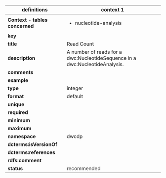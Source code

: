 | definitions | context 1 |
|-|-|
| **Context - tables concerned** | <ul><li>nucleotide-analysis</li></ul> |
| **key** |  |
| **title** | Read Count |
| **description** | A number of reads for a dwc:NucleotideSequence in a dwc:NucleotideAnalysis. |
| **comments** |  |
| **example** |  |
| **type** | integer |
| **format** | default |
| **unique** |  |
| **required** |  |
| **minimum** |  |
| **maximum** |  |
| **namespace** | dwcdp |
| **dcterms:isVersionOf** |  |
| **dcterms:references** |  |
| **rdfs:comment** |  |
| **status** | recommended |
